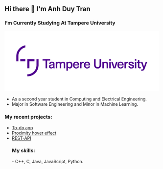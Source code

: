 <h2> Hi there 👋 I'm Anh Duy Tran </h2>

<h3> I’m Currently Studying At Tampere University </h3>

![TUT logo](./Tampere_University_logo.png)
- As a second year student in Computing and Electrical Engineering.
- Major in Software Engineering and Minor in Machine Learning.

<h3>My recent projects: </h3>
<ul>
  <li><a href="https://anh-duy-tran.github.io/todo-app/"> To-do app </a></li>

  <li><a href="https://anh-duy-tran.github.io"> Proximity hover effect </a></li>

  <li><a href="https://github.com/Anh-Duy-Tran/Rest-API/tree/main"> REST-API </a></li>
</ol>

<h3>My skills: </h3>
- C++, C, Java, JavaScript, Python.



<!---
Anh-Duy-Tran/Anh-Duy-Tran is a ✨ special ✨ repository because its `README.md` (this file) appears on your GitHub profile.
You can click the Preview link to take a look at your changes.
--->
